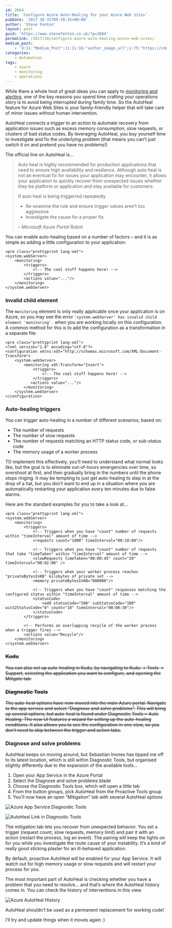 ```yaml
---
id: 2664
title: 'Configure Azure Auto-Healing for your Azure Web Sites'
pubDate: '2017-10-31T09:39:35+00:00'
author: 'Steve Fenton'
layout: post
guid: 'https://www.stevefenton.co.uk/?p=2664'
permalink: /2017/10/configure-azure-auto-healing-azure-web-sites/
medium_post:
    - 'O:11:"Medium_Post":11:{s:16:"author_image_url";s:75:"https://cdn-images-1.medium.com/fit/c/400/400/1*eXkhfEuF41g5W_xnc_ydLA.jpeg";s:10:"author_url";s:38:"https://medium.com/@steve.fenton.co.uk";s:11:"byline_name";N;s:12:"byline_email";N;s:10:"cross_link";s:3:"yes";s:2:"id";s:12:"fe8efecc139c";s:21:"follower_notification";s:3:"yes";s:7:"license";s:19:"all-rights-reserved";s:14:"publication_id";s:2:"-1";s:6:"status";s:5:"draft";s:3:"url";s:51:"https://medium.com/@steve.fenton.co.uk/fe8efecc139c";}'
categories:
    - Automation
tags:
    - azure
    - monitoring
    - operations
---
```


While there a whole host of great ideas you can apply to [monitoring and alerting](/publications/web-ops-dashboards-monitoring-and-alerting/), one of the key reasons you spend time crafting your operations story is to avoid being interrupted during family time. So the AutoHeal feature for Azure Web Sites is your family-friendly helper that will take care of minor issues without human intervention.

AutoHeal connects a *trigger* to an *action* to automate recovery from application issues such as excess memory consumption, slow requests, or clusters of bad status codes. By leveraging AutoHeal, you buy yourself time to investigate and fix the underlying problem (that means you can’t just switch it on and pretend you have no problems!)

The official line on AutoHeal is…

> Auto heal is highly recommended for production applications that need to ensure high availability and resilience. Although auto heal is not an eventual fix for issues your application may encounter, it allows your application to quickly recover from unexpected issues whether they be platform or application and stay available for customers.
> 
> If auto heal is being triggerred repeatedly
> 
> - Re-examine the rule and ensure trigger values aren’t too aggressive
> - Investigate the cause for a proper fix.
> 
> <cite> – Microsoft Azure Portal Robot</cite>

You can enable auto-healing based on a number of factors – and it is as simple as adding a little configuration to your application:

```
<pre class="prettyprint lang-xml">
<system.webServer>
    <monitoring>
        <triggers>
            <!-- The cool stuff happens here! -->
        </triggers>
        <actions value="..."/>
    </monitoring>
</system.webServer>
```

### Invalid child element

The `monitoring` element is only really applicable once your application is on Azure, so you may see the error `'system.webServer' has invalid child element 'monitoring'.` when you are working locally on this configuration. A common method for this is to add the configuration as a transformation in a separate file:

```
<pre class="prettyprint lang-xml">
<?xml version="1.0" encoding="utf-8"?>
<configuration xmlns:xdt="http://schemas.microsoft.com/XML-Document-Transform">
    <system.webServer>
        <monitoring xdt:Transform="Insert">
            <triggers>
                <!-- The cool stuff happens here! -->
            </triggers>
           <actions value="..."/>
        </monitoring>
    </system.webServer>
</configuration>
```

### Auto-healing triggers

You can trigger auto-healing in a number of different scenarios, based on:

- The number of requests
- The number of slow requests
- The number of requests matching an HTTP status code, or sub-status code
- The memory usage of a worker process

TO implement this effectively, you’ll need to understand what normal looks like, but the goal is to eliminate out-of-hours emergencies over time, so overshoot at first, and then gradually bring in the numbers until the phone stops ringing. It may be tempting to just get auto-healing to step in at the drop of a hat, but you don’t want to end up in a situation where you are automatically restarting your application every ten minutes due to false alarms.

Here are the standard examples for you to take a look at…

```
<pre class="prettyprint lang-xml">
<system.webServer>
    <monitoring>
        <triggers>
            <!-- Triggers when you have "count" number of requests within "timeInterval" amount of time -->
            <requests count="1000" timeInterval="00:10:00"/>

            <!-- Triggers when you have "count" number of requests that take "timeTaken" within "timeInterval" amount of time -->
            <slowRequests timeTaken="00:00:45" count="20" timeInterval="00:02:00" />

            <!-- Triggers when your worker process reaches "privateBytesInKB" kilobytes of private set -->
            <memory privateBytesInKB="800000"/>

            <!-- Triggers when you have "count" responses matching the configured status within "timeInterval" amount of time -->
            <statusCode>
                <add statusCode="500" subStatusCode="100" win32StatusCode="0" count="10" timeInterval="00:00:30"/>
            </statusCode>
        </triggers>

        <!-- Performs an overlapping recycle of the worker process when a trigger fires -->
        <actions value="Recycle"/>
    </monitoring>
</system.webServer>
```

### <del>Kudu</del>

<del>You can also set up auto-healing in Kudu, by navigating to Kudu -&gt; Tools -&gt; Support, selecting the application you want to configure, and opening the Mitigate tab:</del>

### <del>Diagnostic Tools</del>

<del>The auto-heal options have now moved into the main Azure portal. Navigate to the app service and select “Diagnose and solve problems”. This will bring up several options, but auto-heal is found under Diagnostic Tools &gt; Auto Healing. The new UI features a wizard for setting up the auto-healing conditions. It also allows you to see the configuration in one view, so you don’t need to skip between the trigger and action tabs.</del>

### Diagnose and solve problems

AutoHeal keeps on moving around, but Sebastian Inones has tipped me off to its latest location, which is still within Diagnostic Tools, but organised slightly differently due to the expansion of the available tools…

1. Open your App Service in the Azure Portal
2. Select the Diagnose and solve problems blade
3. Choose the Diagnostic Tools box, which will open a little tab
4. From the button groups, pick AutoHeal from the Proactive Tools group
5. You’ll now have an open “Mitigation” tab with several AutoHeal options

![Azure App Service Diagnostic Tools](https://www.stevefenton.co.uk/wp-content/uploads/2017/10/azure-app-service-diagnostic-tools.jpg)

![AutoHeal Link in Diagnostic Tools](https://www.stevefenton.co.uk/wp-content/uploads/2017/10/azure-app-service-diagnostic-tools-auto-heal-link.jpg)

The mitigation tab lets you recover from unexpected behavior. You set a trigger (request count, slow requests, memory limit) and pair it with an action (restart the process, log an event). The pairing will keep the lights on for you while you investigate the route cause of your instability. It’s a kind of really good sticking plaster for an ill-behaved application.

By default, proactive AutoHeal will be enabled for your App Service. It will watch out for high memory usage or slow requests and will restart your process for you.

The most important part of AutoHeal is checking whether you have a problem that you need to resolve… and that’s where the AutoHeal history comes in. You can check the history of interventions in this view.

![Azure AutoHeal History](https://www.stevefenton.co.uk/wp-content/uploads/2017/10/azure-autoheal-history.jpg)

AutoHeal shouldn’t be used as a permanent replacement for working code!

I’ll try and update things when it moves again :)